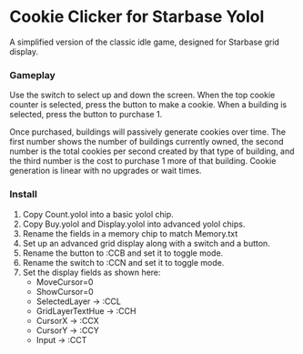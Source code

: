 # Cookie Clicker for Starbase Yolol

A simplified version of the classic idle game, designed for Starbase grid display.

### Gameplay
Use the switch to select up and down the screen.
When the top cookie counter is selected, press the button to make a cookie.
When a building is selected, press the button to purchase 1.

Once purchased, buildings will passively generate cookies over time. The first number shows the number of buildings currently owned, the second number is the total cookies per second created by that type of building, and the third number is the cost to purchase 1 more of that building. Cookie generation is linear with no upgrades or wait times.

### Install

1. Copy Count.yolol into a basic yolol chip.
2. Copy Buy.yolol and Display.yolol into advanced yolol chips.
3. Rename the fields in a memory chip to match Memory.txt
4. Set up an advanced grid display along with a switch and a button.
5. Rename the button to :CCB and set it to toggle mode.
6. Rename the switch to :CCN and set it to toggle mode.
7. Set the display fields as shown here:
	- MoveCursor=0
	- ShowCursor=0
	- SelectedLayer -> :CCL
	- GridLayerTextHue -> :CCH
	- CursorX -> :CCX
	- CursorY -> :CCY
	- Input -> :CCT